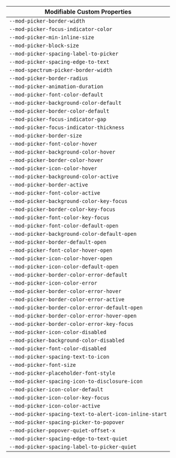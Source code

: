 | Modifiable Custom Properties |
| --- |
|`--mod-picker-border-width`|
|`--mod-picker-focus-indicator-color`|
|`--mod-picker-min-inline-size`|
|`--mod-picker-block-size`|
|`--mod-picker-spacing-label-to-picker`|
|`--mod-picker-spacing-edge-to-text`|
|`--mod-spectrum-picker-border-width`|
|`--mod-picker-border-radius`|
|`--mod-picker-animation-duration`|
|`--mod-picker-font-color-default`|
|`--mod-picker-background-color-default`|
|`--mod-picker-border-color-default`|
|`--mod-picker-focus-indicator-gap`|
|`--mod-picker-focus-indicator-thickness`|
|`--mod-picker-border-size`|
|`--mod-picker-font-color-hover`|
|`--mod-picker-background-color-hover`|
|`--mod-picker-border-color-hover`|
|`--mod-picker-icon-color-hover`|
|`--mod-picker-background-color-active`|
|`--mod-picker-border-active`|
|`--mod-picker-font-color-active`|
|`--mod-picker-background-color-key-focus`|
|`--mod-picker-border-color-key-focus`|
|`--mod-picker-font-color-key-focus`|
|`--mod-picker-font-color-default-open`|
|`--mod-picker-background-color-default-open`|
|`--mod-picker-border-default-open`|
|`--mod-picker-font-color-hover-open`|
|`--mod-picker-icon-color-hover-open`|
|`--mod-picker-icon-color-default-open`|
|`--mod-picker-border-color-error-default`|
|`--mod-picker-icon-color-error`|
|`--mod-picker-border-color-error-hover`|
|`--mod-picker-border-color-error-active`|
|`--mod-picker-border-color-error-default-open`|
|`--mod-picker-border-color-error-hover-open`|
|`--mod-picker-border-color-error-key-focus`|
|`--mod-picker-icon-color-disabled`|
|`--mod-picker-background-color-disabled`|
|`--mod-picker-font-color-disabled`|
|`--mod-picker-spacing-text-to-icon`|
|`--mod-picker-font-size`|
|`--mod-picker-placeholder-font-style`|
|`--mod-picker-spacing-icon-to-disclosure-icon`|
|`--mod-picker-icon-color-default`|
|`--mod-picker-icon-color-key-focus`|
|`--mod-picker-icon-color-active`|
|`--mod-picker-spacing-text-to-alert-icon-inline-start`|
|`--mod-picker-spacing-picker-to-popover`|
|`--mod-picker-popover-quiet-offset-x`|
|`--mod-picker-spacing-edge-to-text-quiet`|
|`--mod-picker-spacing-label-to-picker-quiet`|